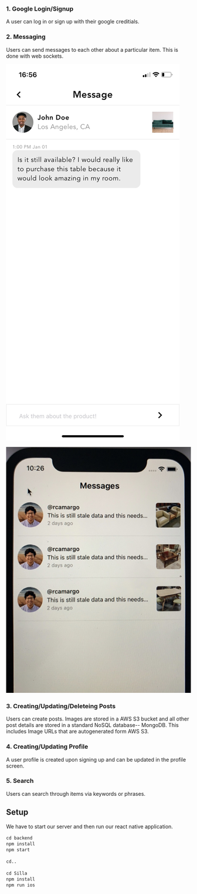 ### 1. Google Login/Signup
A user can log in or sign up with their google creditials.

### 2. Messaging
Users can send messages to each other about a particular item. 
This is done with web sockets. 

![Message](/demo/message.jpeg)

![Messages Screen](/demo/messages.jpg)

### 3. Creating/Updating/Deleteing Posts
Users can create posts. Images are stored in a AWS S3 bucket and all other 
post details are stored in a standard NoSQL database-- MongoDB. This includes
Image URLs that are autogenerated form AWS S3. 

### 4. Creating/Updating Profile
A user profile is created upon signing up and can be updated in the profile
screen. 

### 5. Search
Users can search through items via keywords or phrases. 


## Setup
We have to start our server and then run our react native
application. 

```
cd backend
npm install
npm start

cd..

cd Silla
npm install
npm run ios
```
